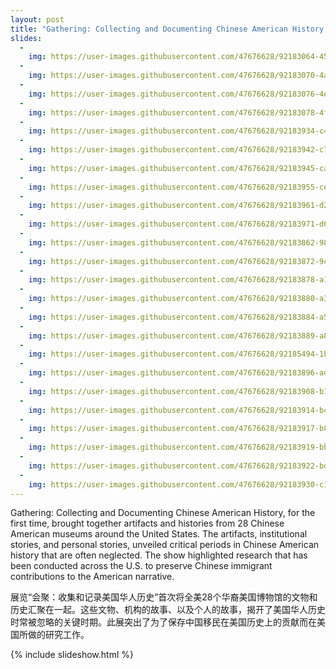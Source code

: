 ```yaml
---
layout: post
title: "Gathering: Collecting and Documenting Chinese American History, 2020"
slides:
  -
    img: https://user-images.githubusercontent.com/47676628/92183064-45280600-ee1b-11ea-94d6-bc568e316f6f.JPG
  -
    img: https://user-images.githubusercontent.com/47676628/92183070-4a855080-ee1b-11ea-9f40-efed3f06262a.JPG
  -
    img: https://user-images.githubusercontent.com/47676628/92183076-4eb16e00-ee1b-11ea-99e0-2330a7126cd0.jpg
  -
    img: https://user-images.githubusercontent.com/47676628/92183078-4f4a0480-ee1b-11ea-82c2-370b0bf75607.jpg
  -
    img: https://user-images.githubusercontent.com/47676628/92183934-c4b6d480-ee1d-11ea-9621-715a69eaad65.jpg
  -
    img: https://user-images.githubusercontent.com/47676628/92183942-c7b1c500-ee1d-11ea-959a-f1b067739c0d.jpg
  -
    img: https://user-images.githubusercontent.com/47676628/92183945-caacb580-ee1d-11ea-9fc9-0567981f8804.jpg
  -
    img: https://user-images.githubusercontent.com/47676628/92183955-ced8d300-ee1d-11ea-8b44-6f8bf55d8ac5.jpg
  -
    img: https://user-images.githubusercontent.com/47676628/92183961-d26c5a00-ee1d-11ea-91b4-c935555023e4.jpg
  -
    img: https://user-images.githubusercontent.com/47676628/92183971-d6987780-ee1d-11ea-9882-b2b35a178fa5.jpg
  -
    img: https://user-images.githubusercontent.com/47676628/92183862-989b5380-ee1d-11ea-9bca-d84db61fcb98.jpg
  -
    img: https://user-images.githubusercontent.com/47676628/92183872-9cc77100-ee1d-11ea-8c7a-ea7542624d87.jpg
  -
    img: https://user-images.githubusercontent.com/47676628/92183878-a18c2500-ee1d-11ea-9a58-05a121dc3dc0.jpg
  -
    img: https://user-images.githubusercontent.com/47676628/92183880-a355e880-ee1d-11ea-892b-d57d9c770878.jpg
  -
    img: https://user-images.githubusercontent.com/47676628/92183884-a5b84280-ee1d-11ea-97de-4e0f7a66d79e.jpg
  -
    img: https://user-images.githubusercontent.com/47676628/92183889-a81a9c80-ee1d-11ea-9755-f6efd1203265.jpg
  -
    img: https://user-images.githubusercontent.com/47676628/92185494-1bbea880-ee22-11ea-92d1-f1ad0bc599b5.jpg
  -
    img: https://user-images.githubusercontent.com/47676628/92183896-ad77e700-ee1d-11ea-9ea1-0ed79847c8af.jpg
  -
    img: https://user-images.githubusercontent.com/47676628/92183908-b1a40480-ee1d-11ea-99f9-2787ae23d6bc.jpg
  -
    img: https://user-images.githubusercontent.com/47676628/92183914-b49ef500-ee1d-11ea-82eb-02d8e9a9f797.jpg
  -
    img: https://user-images.githubusercontent.com/47676628/92183917-b8327c00-ee1d-11ea-8c73-58c571c9dbdd.jpg
  -
    img: https://user-images.githubusercontent.com/47676628/92183919-bbc60300-ee1d-11ea-8038-a91a5cc01cc2.jpg
  -
    img: https://user-images.githubusercontent.com/47676628/92183922-bd8fc680-ee1d-11ea-9dbc-d5c500096dd4.jpg
  -
    img: https://user-images.githubusercontent.com/47676628/92183930-c1234d80-ee1d-11ea-9eb7-071169ad0af0.jpg
---
```


Gathering: Collecting and Documenting Chinese American History, for the first time, brought together artifacts and histories from 28 Chinese American museums around the United States. The artifacts, institutional stories, and personal stories, unveiled critical periods in Chinese American history that are often neglected. The show highlighted research that has been conducted across the U.S. to preserve Chinese immigrant contributions to the American narrative. 

展览“会聚：收集和记录美国华人历史”首次将全美28个华裔美国博物馆的文物和历史汇聚在一起。这些文物、机构的故事、以及个人的故事，揭开了美国华人历史时常被忽略的关键时期。此展突出了为了保存中国移民在美国历史上的贡献而在美国所做的研究工作。

{% include slideshow.html %}

